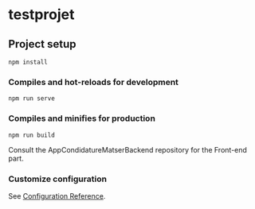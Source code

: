 # testprojet

## Project setup
```
npm install
```

### Compiles and hot-reloads for development
```
npm run serve
```

### Compiles and minifies for production
```
npm run build
```

Consult the AppCondidatureMatserBackend repository for the Front-end part.

### Customize configuration
See [Configuration Reference](https://cli.vuejs.org/config/).


